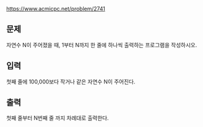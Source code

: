 https://www.acmicpc.net/problem/2741

## 문제
자연수 N이 주어졌을 때, 1부터 N까지 한 줄에 하나씩 출력하는 프로그램을 작성하시오.

## 입력
첫째 줄에 100,000보다 작거나 같은 자연수 N이 주어진다.

## 출력
첫째 줄부터 N번째 줄 까지 차례대로 출력한다.